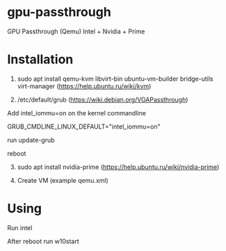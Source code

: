 # gpu-passthrough
GPU Passthrough (Qemu) Intel + Nvidia + Prime

# Installation 

1) sudo apt install qemu-kvm libvirt-bin ubuntu-vm-builder bridge-utils virt-manager (https://help.ubuntu.ru/wiki/kvm)

2)  /etc/default/grub (https://wiki.debian.org/VGAPassthrough)

Add intel_iommu=on on the kernel commandline

GRUB_CMDLINE_LINUX_DEFAULT="intel_iommu=on"

run update-grub 

reboot

3) sudo apt install nvidia-prime (https://help.ubuntu.ru/wiki/nvidia-prime)

4) Create VM (example qemu.xml)

# Using

Run intel

After reboot run w10start
